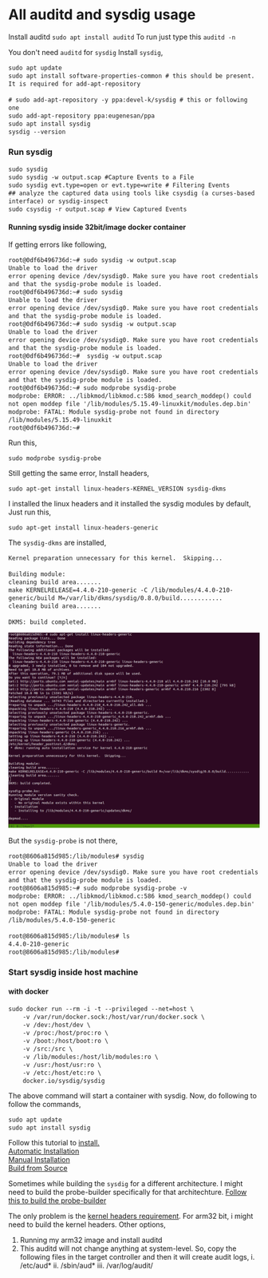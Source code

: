 # All auditd and sysdig usage
Install auditd `sudo apt install auditd`
To run just type this `auditd -n`

You don't need `auditd` for `sysdig`
Install `sysdig`,
```
sudo apt update
sudo apt install software-properties-common # this should be present. It is required for add-apt-repository

# sudo add-apt-repository -y ppa:devel-k/sysdig # this or following one
sudo add-apt-repository ppa:eugenesan/ppa
sudo apt install sysdig
sysdig --version
```

### Run sysdig
```
sudo sysdig
sudo sysdig -w output.scap #Capture Events to a File
sudo sysdig evt.type=open or evt.type=write # Filtering Events
## analyze the captured data using tools like csysdig (a curses-based interface) or sysdig-inspect
sudo csysdig -r output.scap # View Captured Events
```

#### Running sysdig inside 32bit/image docker container
If getting errors like following,
```
root@0df6b496736d:~# sudo sysdig -w output.scap
Unable to load the driver
error opening device /dev/sysdig0. Make sure you have root credentials and that the sysdig-probe module is loaded.
root@0df6b496736d:~# sudo sysdig
Unable to load the driver
error opening device /dev/sysdig0. Make sure you have root credentials and that the sysdig-probe module is loaded.
root@0df6b496736d:~# sudo sysdig -w output.scap
Unable to load the driver
error opening device /dev/sysdig0. Make sure you have root credentials and that the sysdig-probe module is loaded.
root@0df6b496736d:~#  sysdig -w output.scap
Unable to load the driver
error opening device /dev/sysdig0. Make sure you have root credentials and that the sysdig-probe module is loaded.
root@0df6b496736d:~# sudo modprobe sysdig-probe
modprobe: ERROR: ../libkmod/libkmod.c:586 kmod_search_moddep() could not open moddep file '/lib/modules/5.15.49-linuxkit/modules.dep.bin'
modprobe: FATAL: Module sysdig-probe not found in directory /lib/modules/5.15.49-linuxkit
root@0df6b496736d:~# 
```

Run this,
```
sudo modprobe sysdig-probe
```

Still getting the same error, Install headers,
```
sudo apt-get install linux-headers-KERNEL_VERSION sysdig-dkms
```

I installed the linux headers and it installed the sysdig modules by default,
Just run this,
```
sudo apt-get install linux-headers-generic
```
The `sysdig-dkms` are installed,
```
Kernel preparation unnecessary for this kernel.  Skipping...

Building module:
cleaning build area.......
make KERNELRELEASE=4.4.0-210-generic -C /lib/modules/4.4.0-210-generic/build M=/var/lib/dkms/sysdig/0.8.0/build............
cleaning build area.......

DKMS: build completed.
```
![linux-headers](pics/linux-headers-arm32bit.png)

But the `sysdig-probe` is not there,
```
root@8606a815d985:/lib/modules# sysdig                                                                                                                                                                             
Unable to load the driver                                                                                                                                                                                          
error opening device /dev/sysdig0. Make sure you have root credentials and that the sysdig-probe module is loaded.  
root@8606a815d985:~# sudo modprobe sysdig-probe -v
modprobe: ERROR: ../libkmod/libkmod.c:586 kmod_search_moddep() could not open moddep file '/lib/modules/5.4.0-150-generic/modules.dep.bin'
modprobe: FATAL: Module sysdig-probe not found in directory /lib/modules/5.4.0-150-generic

root@8606a815d985:/lib/modules# ls
4.4.0-210-generic
root@8606a815d985:/lib/modules# 
```


### Start sysdig inside host machine
#### with docker
```
sudo docker run --rm -i -t --privileged --net=host \
    -v /var/run/docker.sock:/host/var/run/docker.sock \
    -v /dev:/host/dev \
    -v /proc:/host/proc:ro \
    -v /boot:/host/boot:ro \
    -v /src:/src \
    -v /lib/modules:/host/lib/modules:ro \
    -v /usr:/host/usr:ro \
    -v /etc:/host/etc:ro \
    docker.io/sysdig/sysdig
```

The above command will start a container with sysdig. Now, do following to follow the commands,
```
sudo apt update
sudo apt install sysdig
```

Follow this tutorial to [install.](https://github.com/draios/sysdig/wiki/How-to-Install-Sysdig-for-Linux)</br>
[Automatic Installation](https://github.com/draios/sysdig/wiki/How-to-Install-Sysdig-for-Linux#user-content-automatic-installation)</br>
[Manual Installation](https://github.com/draios/sysdig/wiki/How-to-Install-Sysdig-for-Linux#user-content-manual-installation)</br>
[Build from Source](https://github.com/draios/sysdig/wiki/How-to-Install-Sysdig-from-the-Source-Code)

Sometimes while building the `sysdig` for a different architecture. I might need to build the probe-builder specifically for that architechture. [Follow this to build the probe-builder](https://github.com/draios/probe-builder)

The only problem is the [kernel headers requirement](https://github.com/draios/probe-builder#downloading-kernel-packages). For arm32 bit, i might need to build the kernel headers.
Other options,
1. Running my arm32 image and install auditd
2. This auditd will not change anything at system-level. So, copy the following files in the target controller and then it will create audit logs,
    i. /etc/aud*
    ii. /sbin/aud*
    iii. /var/log/audit/


